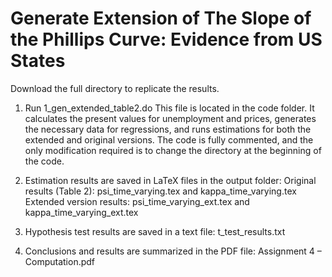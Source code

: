 # Generate Extension of The Slope of the Phillips Curve: Evidence from US States

Download the full directory to replicate the results.

1. Run 1_gen_extended_table2.do
This file is located in the code folder. It calculates the present values for unemployment and prices, generates the necessary data for regressions, and runs estimations for both the extended and original versions.
The code is fully commented, and the only modification required is to change the directory at the beginning of the code.

2. Estimation results are saved in LaTeX files in the output folder:
Original results (Table 2): psi_time_varying.tex and kappa_time_varying.tex
Extended version results: psi_time_varying_ext.tex and kappa_time_varying_ext.tex

3. Hypothesis test results are saved in a text file: t_test_results.txt

4. Conclusions and results are summarized in the PDF file: Assignment 4 – Computation.pdf
